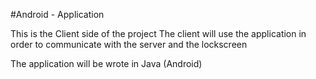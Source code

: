 #Android - Application

This is the Client side of the project
The client will use the application in order to communicate with the server and the lockscreen

The application will be wrote in Java (Android)
